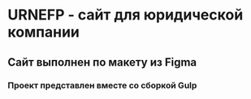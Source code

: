 # URNEFP - сайт для юридической компании
## Сайт выполнен по макету из Figma
### Проект представлен вместе со сборкой Gulp
